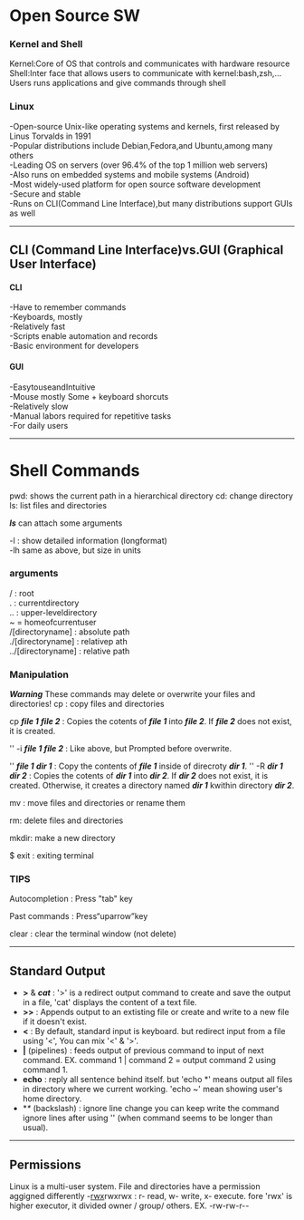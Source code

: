 # Open Source SW

### Kernel and Shell

Kernel:Core of OS that controls and communicates with hardware resource
Shell:Inter face that allows users to communicate with kernel:bash,zsh,…  Users runs applications and give commands through shell

### Linux

-Open-source Unix-like operating systems and kernels, first released by Linus Torvalds in 1991  
-Popular distributions include Debian,Fedora,and Ubuntu,among many others  
-Leading OS on servers (over 96.4% of the top 1 million web servers)  
-Also runs on embedded systems and mobile systems (Android)  
-Most widely-used platform for open source software development  
-Secure and stable  
-Runs on CLI(Command Line Interface),but many distributions support GUIs as well

---
## CLI (Command Line Interface)vs.GUI (Graphical User Interface)
#### CLI

-Have to remember commands  
-Keyboards, mostly  
-Relatively fast  
-Scripts enable automation and records  
-Basic environment for developers

#### GUI

-EasytouseandIntuitive  
-Mouse mostly Some + keyboard shorcuts  
-Relatively slow  
-Manual labors required for repetitive tasks  
-For daily users

---

# Shell Commands

pwd: shows the current path in a hierarchical directory
cd: change directory  
ls: list files and directories

  ***ls*** can attach some arguments 
   
  -l : show detailed information (longformat)  
  -lh same as above, but size in units

 ### arguments
  
  / : root  
  . : currentdirectory  
  .. : upper-leveldirectory  
  ~ = homeofcurrentuser  
  /[directoryname] : absolute path  
  ./[directoryname] : relativep ath  
  ../[directoryname] : relative path

### Manipulation
 ***Warning*** These commands may delete or overwrite your files and directories! 
 cp : copy files and directories
  
  cp ***file 1*** ***file 2*** : Copies the cotents of ***file 1*** into ***file 2***. If ***file 2*** does not exist, it is created. 
  
  '' -i ***file 1*** ***file 2*** : Like above, but Prompted before overwrite. 
  
  '' ***file 1*** ***dir 1*** : Copy the contents of ***file 1*** inside of direcroty ***dir 1***.
  '' -R ***dir 1*** ***dir 2*** : Copies the cotents of ***dir 1*** into ***dir 2***. If ***dir 2*** does not exist, it is created. Otherwise, it creates a directory named ***dir 1*** kwithin directory ***dir 2***.
  
  mv : move files and directories or rename them
  
  rm: delete files and directories

  mkdir: make a new directory

  $ exit : exiting terminal
   

 ### TIPS

 Autocompletion : Press "tab" key 

 Past commands : Press“uparrow”key
 
 clear : clear the terminal window (not delete)

---
## Standard Output
 - **>** & ***cat*** : '>' is a redirect output command to create and save the output in a file, 'cat' displays the content of a text file.
 - **>>** : Appends output to an extisting file or create and write to a new file if it doesn't exist.
 - **<** : By default, standard input is keyboard. but redirect input from a file using '<', You can mix '<' & '>'.
 - **|** (pipelines) : feeds output of previous command to input of next command. EX. command 1 | command 2 = output command 2 using command 1.
 - **echo** : reply all sentence behind itself. but 'echo *' means output all files in directory where we current working. 'echo ~' mean showing user's home directory.
 - **\** (backslash) : ignore line change you can keep write the command ignore lines after using '\' (when command seems to be longer than usual).

---
## Permissions
 Linux is a multi-user system. File and directories have a permission aggigned differently
  -<u>rwx</u>rwxrwx : r- read, w- write, x- execute. fore 'rwx' is higher executor, it divided owner / group/ others. EX. -rw-rw-r--
  




 
